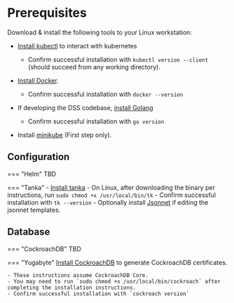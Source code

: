 # Prerequisites

Download & install the following tools to your Linux workstation:

- [Install kubectl](https://kubernetes.io/docs/tasks/tools/install-kubectl/) to
  interact with kubernetes
    - Confirm successful installation with `kubectl version --client` (should
      succeed from any working directory).

- [Install Docker](https://docs.docker.com/get-docker/).
    - Confirm successful installation with `docker --version`

- If developing the DSS codebase,
  [install Golang](https://golang.org/doc/install)
    - Confirm successful installation with `go version`

- Install [minikube](https://minikube.sigs.k8s.io/docs/start/) (First step only).



## Configuration
=== "Helm"
    TBD

=== "Tanka"
    - [Install tanka](https://tanka.dev/install)
        - On Linux, after downloading the binary per instructions, run
      `sudo chmod +x /usr/local/bin/tk`
        - Confirm successful installation with `tk --version`
    - Optionally install [Jsonnet](https://github.com/google/jsonnet) if editing the jsonnet templates.

## Database
=== "CockroachDB"
    TBD

=== "Yugabyte"
    [Install CockroachDB](https://www.cockroachlabs.com/get-cockroachdb/) to generate CockroachDB certificates.

    - These instructions assume CockroachDB Core.
    - You may need to run `sudo chmod +x /usr/local/bin/cockroach` after completing the installation instructions.
    - Confirm successful installation with `cockroach version`